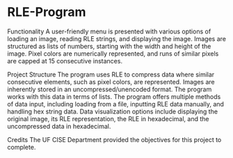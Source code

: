 # RLE-Program

Functionality
A user-friendly menu is presented with various options of loading an image, reading RLE strings, and displaying the image. 
Images are structured as lists of numbers, starting with the width and height of the image. 
Pixel colors are numerically represented, and runs of similar pixels are capped at 15 consecutive instances.

Project Structure
The program uses RLE to compress data where similar consecutive elements, such as pixel colors, are represented.
Images are inherently stored in an uncompressed/unencoded format. The program works with this data in terms of lists.
The program offers multiple methods of data input, including loading from a file, inputting RLE data manually, and handling hex string data.
Data visualization options include displaying the original image, its RLE representation, the RLE in hexadecimal, and the uncompressed data in hexadecimal.

Credits
The UF CISE Department provided the objectives for this project to complete.
